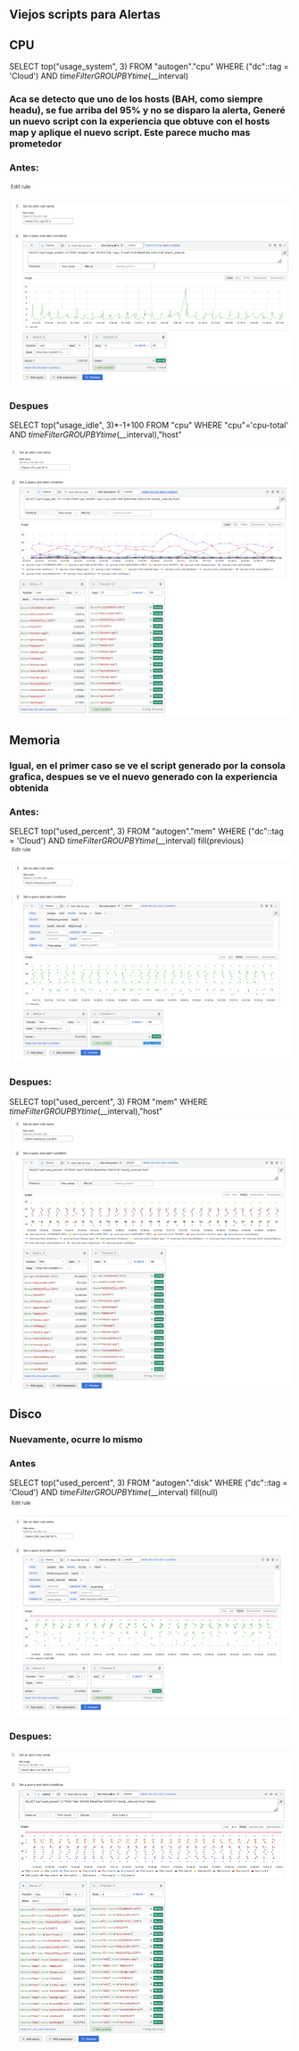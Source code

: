 ## Viejos scripts para Alertas
## CPU
SELECT top("usage_system", 3) FROM "autogen"."cpu" WHERE ("dc"::tag = 'Cloud') AND $timeFilter GROUP BY time($__interval)
### Aca se detecto que uno de los hosts (BAH, como siempre headu), se fue arriba del 95% y no se disparo la alerta, Generé un nuevo script con la experiencia que obtuve con el hosts map y aplique el nuevo script. Este parece mucho mas prometedor

### Antes:
![CPU v.01](cpuv01.png)

### Despues
SELECT top("usage_idle", 3)*-1+100 FROM "cpu" WHERE "cpu"='cpu-total' AND $timeFilter GROUP BY time($__interval),"host"

![CPU v.02](cpuv02.png)


## Memoria
### Igual, en el primer caso se ve el script generado por la consola grafica, despues se ve el nuevo generado con la experiencia obtenida

### Antes:
SELECT top("used_percent", 3) FROM "autogen"."mem" WHERE ("dc"::tag = 'Cloud') AND $timeFilter GROUP BY time($__interval) fill(previous)
![Memoria v.01](memv01.png)

### Despues:
SELECT top("used_percent", 3) FROM "mem" WHERE $timeFilter GROUP BY time($__interval),"host"
![Memoria v.02](memv02.png)

## Disco
### Nuevamente, ocurre lo mismo

### Antes 
SELECT top("used_percent", 3) FROM "autogen"."disk" WHERE ("dc"::tag = 'Cloud') AND $timeFilter GROUP BY time($__interval) fill(null)
![Disco v.01](diskv01.png)

### Despues:
![Disco v.02](diskv02.png)